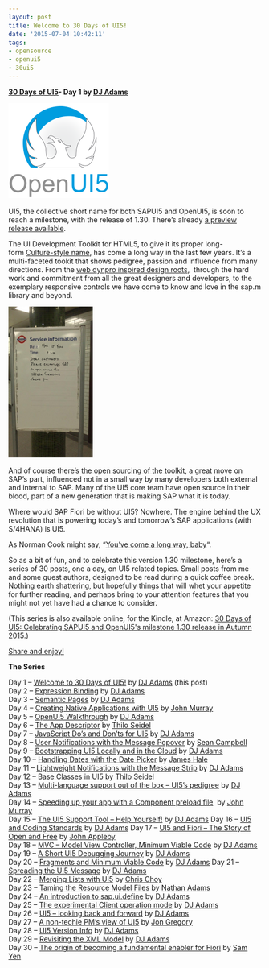 ```yaml
---
layout: post
title: Welcome to 30 Days of UI5!
date: '2015-07-04 10:42:11'
tags:
- opensource
- openui5
- 30ui5
---
```


**[30 Days of UI5](/2015/07/04/30-days-of-ui5/)- Day 1 by [DJ Adams](http://pipetree.com/qmacro/)**

![OpenUI5 logo](/content/images/2018/01/OpenUI5_text_below_small.png)

UI5, the collective short name for both SAPUI5 and OpenUI5, is soon to reach a milestone, with the release of 1.30. There’s already [a preview release available](http://openui5.tumblr.com/post/121579731137/first-preview-of-openui5-1-30).

The UI Development Toolkit for HTML5, to give it its proper long-form [Culture-style name](https://en.wikipedia.org/wiki/List_of_spacecraft_in_the_Culture_series), has come a long way in the last few years. It’s a multi-faceted tookit that shows pedigree, passion and influence from many directions. From the [web dynpro inspired design roots](https://openui5.hana.ondemand.com/#test-resources/sap/ui/commons/demokit/Dialog.html),  through the hard work and commitment from all the great designers and developers, to the exemplary responsive controls we have come to know and love in the sap.m library and beyond.

![Message on London Transport sign](/content/images/2018/01/opensource-168x300.png)

And of course there’s [the open sourcing of the toolkit](http://scn.sap.com/community/developer-center/front-end/blog/2013/12/11/what-is-openui5-sapui5), a great move on SAP’s part, influenced not in a small way by many developers both external and internal to SAP. Many of the UI5 core team have open source in their blood, part of a new generation that is making SAP what it is today.

Where would SAP Fiori be without UI5? Nowhere. The engine behind the UX revolution that is powering today’s and tomorrow’s SAP applications (with S/4HANA) is UI5.

As Norman Cook might say, “[You’ve come a long way, baby](https://open.spotify.com/album/6h3VY15qno2SJbgH2VuEnn)“.

So as a bit of fun, and to celebrate this version 1.30 milestone, here’s a series of 30 posts, one a day, on UI5 related topics. Small posts from me and some guest authors, designed to be read during a quick coffee break. Nothing earth shattering, but hopefully things that will whet your appetite for further reading, and perhaps bring to your attention features that you might not yet have had a chance to consider.

(This series is also available online, for the Kindle, at Amazon: [30 Days of UI5: Celebrating SAPUI5 and OpenUI5's milestone 1.30 release in Autumn 2015](https://www.amazon.co.uk/30-Days-UI5-Celebrating-milestone-ebook/dp/B017MOJEWG/).)

[Share and enjoy!](https://www.goodreads.com/quotes/95859-share-and-enjoy-is-the-company-motto-of-the-hugely)

**The Series**

Day 1 – [Welcome to 30 Days of UI5!](/2015/07/04/30-days-of-ui5/) by [DJ Adams](http://pipetree.com/qmacro/) (this post)  
Day 2 – [Expression Binding](/2015/07/05/expression-binding/) by [DJ Adams](http://pipetree.com/qmacro/)  
Day 3 – [Semantic Pages](/2015/07/06/semantic-pages/) by [DJ Adams](http://pipetree.com/qmacro/)  
Day 4 – [Creating Native Applications with UI5](/2015/07/07/creating-native-applications-with-ui5/) by [John Murray](http://jmurray.me/)  
Day 5 – [OpenUI5 Walkthrough](/2015/07/07/openui5-walkthrough/) by [DJ Adams](http://pipetree.com/qmacro/)  
Day 6 – [The App Descriptor](/2015/07/09/the-app-descriptor-2/) by [Thilo Seidel](https://twitter.com/ThiloDev)  
Day 7 – [JavaScript Do’s and Don’ts for UI5](/2015/07/04/javascript-dos-and-donts-for-ui5/) by [DJ Adams](http://pipetree.com/qmacro/)  
Day 8 – [User Notifications with the Message Popover](/2015/07/11/user-notifications-with-the-message-popover/) by [Sean Campbell](http://twitter.com/saoirse_22)  
Day 9 – [Bootstrapping UI5 Locally and in the Cloud](/2015/07/12/bootstrapping-ui5-locally-and-in-the-cloud/) by [DJ Adams](http://pipetree.com/qmacro/)  
Day 10 – [Handling Dates with the Date Picker](/2015/07/13/handling-dates-with-the-date-picker/) by [James Hale](https://twitter.com/jameshale14)  
Day 11 – [Lightweight Notifications with the Message Strip](/2015/07/04/lightweight-notifications-with-the-message-strip/) by [DJ Adams](http://pipetree.com/qmacro/)  
Day 12 – [Base Classes in UI5](/2015/07/14/base-classes-in-ui5/) by [Thilo Seidel](https://twitter.com/ThiloDev)  
Day 13 – [Multi-language support out of the box – UI5’s pedigree](/2015/07/16/multi-language-support-out-of-the-box-ui5s-pedigree/) by [DJ Adams](http://pipetree.com/qmacro/)  
Day 14 – [Speeding up your app with a Component preload file](/2015/07/17/speeding-up-your-ui5-app-with-a-component-preload-file/)  by [John Murray](http://jmurray.me/)  
Day 15 – [The UI5 Support Tool – Help Yourself!](/2015/07/18/the-ui5-support-tool-help-yourself/) by [DJ Adams](http://pipetree.com/qmacro/)
Day 16 – [UI5 and Coding Standards](/2015/07/19/ui5-and-coding-standards/) by [DJ Adams](http://pipetree.com/qmacro/)
Day 17 – [UI5 and Fiori – The Story of Open and Free](/2015/07/20/ui5-and-fiori-the-story-of-open-and-free/) by [John Appleby](https://twitter.com/applebyj)  
Day 18 – [MVC – Model View Controller, Minimum Viable Code](/2015/07/21/mvc-model-view-controller-minimum-viable-code/) by [DJ Adams](http://pipetree.com/qmacro/)  
Day 19 – [A Short UI5 Debugging Journey](/2015/07/22/a-short-ui5-debugging-journey/) by [DJ Adams](http://pipetree.com/qmacro/)  
Day 20 – [Fragments and Minimum Viable Code](/2015/07/23/fragments-and-minimum-viable-code/) by [DJ Adams](http://pipetree.com/qmacro/)
Day 21 – [Spreading the UI5 Message](/2015/07/24/spreading-the-ui5-message/) by [DJ Adams](http://pipetree.com/qmacro/)  
Day 22 – [Merging Lists with UI5](/2015/07/25/merging-lists-with-ui5/) by [Chris Choy](https://uk.linkedin.com/pub/christopher-choy/53/21/b71)  
Day 23 – [Taming the Resource Model Files](/2015/07/26/taming-the-resource-model-files/) by [Nathan Adams](http://twitter.com/lxinspc)  
Day 24 – [An introduction to sap.ui.define](/2015/07/27/an-introduction-to-sap-ui-define/) by [DJ Adams](http://pipetree.com/qmacro/)  
Day 25 – [The experimental Client operation mode](/2015/07/28/the-experimental-client-operation-mode/) by [DJ Adams](http://pipetree.com/qmacro/)  
Day 26 – [UI5 – looking back and forward](/2015/07/29/ui5-looking-back-and-forward/) by [DJ Adams](http://pipetree.com/qmacro/)  
Day 27 – [A non-techie PM’s view of UI5](/2015/07/30/ui5-a-non-techie-newbies-view/) by [Jon Gregory](https://twitter.com/jongregs/)  
Day 28 – [UI5 Version Info](/2015/07/31/ui5-version-info/) by [DJ Adams](http://pipetree.com/qmacro/)  
Day 29 – [Revisiting the XML Model](/2015/08/01/revisiting-the-xml-model/) by [DJ Adams](http://pipetree.com/qmacro/)  
Day 30 – [The origin of becoming a fundamental enabler for Fiori](/2015/08/02/the-origin-of-becoming-a-fundamental-enabler-for-fiori/) by [Sam Yen](https://twitter.com/uxsamyen)



